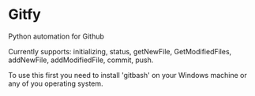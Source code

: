 # Gitfy
Python automation for Github

Currently supports:
initializing, status, getNewFile, GetModifiedFiles, addNewFile, addModifiedFile, commit, push.

To use this first you need to install 'gitbash' on your Windows machine or any of you operating system.